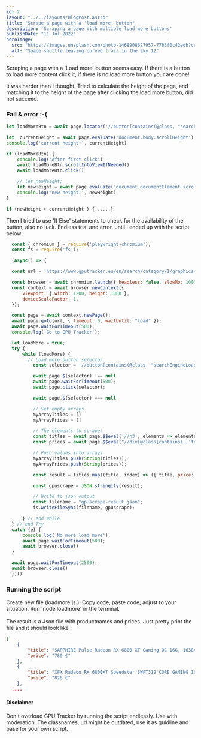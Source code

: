 ```yaml
---
id: 2
layout: "../../layouts/BlogPost.astro"
title: "Scrape a page with a 'load more' button"
description: 'Scraping a page with multiple load more buttons'
publishDate: "11 Jul 2022"
heroImage:
  src: "https://images.unsplash.com/photo-1468908627957-7783f0c42edb?crop=entropy&cs=tinysrgb&fit=crop&fm=jpg&h=420&ixid=MnwxfDB8MXxyYW5kb218MHx8fHx8fHx8MTY1OTY4Mjc2OA&ixlib=rb-1.2.1&q=80&w=840"
  alt: "Space shuttle leaving curved trail in the sky 12"
---
```


Scraping a page with a 'Load more' button seems easy. If there is a button to load more content click it, if there is no load more button your are done!


It was harder than I thought. Tried to calculate the height of the page, and matching it to the height of the page after clicking the load more button, did not succeed. 


### Fail & error :-(

````js
let loadMoreBtn = await page.locator('//button[contains(@class, "searchEngineLoadMoreButton")]').isVisible();

let  currentHeight = await page.evaluate('document.body.scrollHeight');
console.log('current height:', currentHeight)

if (loadMoreBtn) {
    console.log('After first click')
    await loadMoreBtn.scrollIntoViewIfNeeded()
    await loadMoreBtn.click()

    // let newHeight;
    let newHeight = await page.evaluate('document.documentElement.scrollHeight');
    console.log('new height:', newHeight)
}

if (newHeight > currentHeight ) {......}
````

Then I tried to use 'If Else' statements to check for the availability of the button, also no luck. Endless trial and error, until I ended up with the script below:

```js
  const { chromium } = require('playwright-chromium');
  const fs = require('fs');

  (async() => {

  const url = 'https://www.gputracker.eu/en/search/category/1/graphics-cards?textualSearch=RX%206800%20xt&onlyInStock=true'

  const browser = await chromium.launch({ headless: false, slowMo: 1000 });
  const context = await browser.newContext({
      viewport: { width: 1200, height: 1080 },
      deviceScaleFactor: 1,
  });

  const page = await context.newPage();
  await page.goto(url, { timeout: 0, waitUntil: "load" });
  await page.waitForTimeout(500);
  console.log('Go to GPU Tracker');

  let loadMore = true;
  try {
      while (loadMore) {
        // Load more button selector
          const selector = '//button[contains(@class, "searchEngineLoadMoreButton")]';

          await page.$(selector) !== null
          await page.waitForTimeout(500);
          await page.click(selector);

          await page.$(selector) === null

          // Set empty arrays
          myArrayTitles = []
          myArrayPrices = []

          // The elements to scrape:
          const titles = await page.$$eval('//h3', elements => elements.map(el => el.textContent.trim().split('\n')[0]))
          const prices = await page.$$eval("//div[@class[contains(.,'font-weight-bold text-secondary w-100 d-block h1 mb-2')]]", elements => elements.map(el => el.textContent.trim().split('\n')[0]))

          // Push values into arrays
          myArrayTitles.push(String(titles));
          myArrayPrices.push(String(prices));

          const result = titles.map((title, index) => ({ title, price: prices[index] }));

          const gpuscrape = JSON.stringify(result);

          // Write to json output
          const filename = "gpuscrape-result.json";
          fs.writeFileSync(filename, gpuscrape);

      } // end While
  } // end Try
  catch (e) {
      console.log('No more load more');
      await page.waitForTimeout(500);
      await browser.close()
  }

  await page.waitForTimeout(2500);
  await browser.close()
  })()

````

### Running the script
Create new file (loadmore.js ). Copy code, paste code, adjust to your situation. Run 'node loadmore' in the terminal.
<br><br>
The result is a Json file with productnames and prices. Just pretty print the file and it should look like :

````json
[
	{
		"title": "SAPPHIRE Pulse Radeon RX 6800 XT Gaming OC 16G, 16384 MB GDDR6",
		"price": "789 €"
	},
	{
		"title": "XFX Radeon RX 6800XT Speedster SWFT319 CORE GAMING 16GB",
		"price": "826 €"
	},
  ....
````


#### Disclaimer
Don't overload GPU Tracker by running the script endlessly. Use with moderation. The classnames, url might be outdated, use it as guidline and base for your own script. 